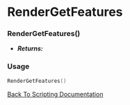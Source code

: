 # RenderGetFeatures

### RenderGetFeatures()
- ***Returns:*** 

### Usage

```Lua
RenderGetFeatures()
```


[Back To Scripting Documentation](../README.md)
